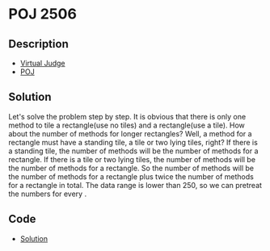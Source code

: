 # POJ 2506

## Description

- [Virtual Judge](https://vjudge.net/problem/POJ-2506)
- [POJ](http://poj.org/problem?id=2506)

## Solution

Let's solve the problem step by step. It is obvious that there is only one method to tile a <data value="c{2}o{&times;}c{0}"></data> rectangle(use no tiles) and a <data value="c{2}o{&times;}c{1}"></data> rectangle(use a <data value="c{2}o{&times;}c{1}"></data> tile). How about the number of methods for longer rectangles? Well, a method for a <data value="c{2}o{&times;}v{i}"></data> rectangle must have a standing <data value="c{2}o{&times;}c{1}"></data> tile, a <data value="c{2}o{&times;}c{2}"></data> tile or two lying <data value="c{2}o{&times;}c{1}"></data> tiles, right? If there is a standing <data value="c{2}o{&times;}c{1}"></data> tile, the number of methods will be the number of methods for a <data value="c{2}o{&times;}o{(}v{i}o{-}c{1}o{)}"></data> rectangle. If there is a <data value="c{2}o{&times;}c{2}"></data> tile or two lying <data value="c{2}o{&times;}c{1}"></data> tiles, the number of methods will be the number of methods for a <data value="c{2}o{&times;}o{(}v{i}o{-}c{2}o{)}"></data> rectangle. So the number of methods will be the number of methods for a <data value="c{2}o{&times;}o{(}v{i}o{-}c{1}o{)}"></data> rectangle plus twice the number of methods for a <data value="c{2}o{&times;}o{(}v{i}o{-}c{2}o{)}"></data> rectangle in total. The data range is lower than 250, so we can pretreat the numbers for every <data value="v{i}"></data>.

## Code

- [Solution](POJ.2506.0.cpp)

